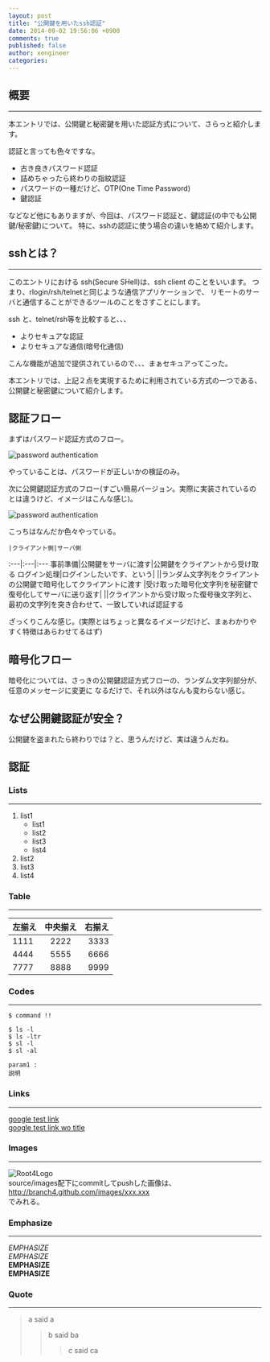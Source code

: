 ```yaml
---
layout: post
title: "公開鍵を用いたssh認証"
date: 2014-09-02 19:56:06 +0900
comments: true
published: false
author: xengineer
categories: 
---
```


## 概要
---
本エントリでは、公開鍵と秘密鍵を用いた認証方式について、さらっと紹介します。

認証と言っても色々ですな。

- 古き良きパスワード認証
- 詰めちゃったら終わりの指紋認証
- パスワードの一種だけど、OTP(One Time Password)
- 鍵認証

などなど他にもありますが、今回は、パスワード認証と、鍵認証(の中でも公開鍵/秘密鍵)について。
特に、sshの認証に使う場合の違いを絡めて紹介します。

## sshとは？
---
このエントリにおける ssh(Secure SHell)は、ssh client のことをいいます。
つまり、rlogin/rsh/telnetと同じような通信アプリケーションで、
リモートのサーバと通信することができるツールのことをさすことにします。

ssh と、telnet/rsh等を比較すると、、、

- よりセキュアな認証
- よりセキュアな通信(暗号化通信)

こんな機能が追加で提供されているので、、、まぁセキュアってこった。

本エントリでは、上記２点を実現するために利用されている方式の一つである、
公開鍵と秘密鍵について紹介します。

## 認証フロー
まずはパスワード認証方式のフロー。

![password authentication](http://blog.branch4.pw/images/2014/09/password_authentication.png)  

やっていることは、パスワードが正しいかの検証のみ。  

次に公開鍵認証方式のフロー(すごい簡易バージョン。実際に実装されているのとは違うけど、イメージはこんな感じ)。

![password authentication](http://blog.branch4.pw/images/2014/09/publickey_authentication.png)  

こっちはなんだか色々やっている。  

    |クライアント側|サーバ側
:---|:---|:---
事前準備|公開鍵をサーバに渡す|公開鍵をクライアントから受け取る
ログイン処理|ログインしたいです、という|
||ランダム文字列をクライアントの公開鍵で暗号化してクライアントに渡す
|受け取った暗号化文字列を秘密鍵で復号化してサーバに送り返す|
||クライアントから受け取った復号後文字列と、最初の文字列を突き合わせて、一致していれば認証する

ざっくりこんな感じ。(実際とはちょっと異なるイメージだけど、まぁわかりやすく特徴はあらわせてるはず)

## 暗号化フロー
暗号化については、さっきの公開鍵認証方式フローの、ランダム文字列部分が、任意のメッセージに変更に
なるだけで、それ以外はなんも変わらない感じ。

## なぜ公開鍵認証が安全？
公開鍵を盗まれたら終わりでは？と、思うんだけど、実は違うんだね。  


## 認証

### Lists
----------

1. list1
   - list1
   - list2
   - list3
   - list4
1. list2
1. list3
1. list4

### Table
----------

左揃え | 中央揃え | 右揃え
:----- | :------: | -----:
1111   | 2222     | 3333 
4444   | 5555     | 6666
7777   | 8888     | 9999  

<!-- more -->  

### Codes
----------
`$ command !!`

    $ ls -l
    $ ls -ltr
    $ sl -l
    $ sl -al

    param1 :
    説明  

### Links
************

[google test link](http://google.com "google")  
[google test link wo title](http://google.com)

### Images
************

![Root4Logo](http://root04.github.com/images/email.png)  
source/images配下にcommitしてpushした画像は、http://branch4.github.com/images/xxx.xxx  
でみれる。


### Emphasize
----------
*EMPHASIZE*  
_EMPHASIZE_  
**EMPHASIZE**  
__EMPHASIZE__  

### Quote
************
> a said a  
>> b said ba  
>>> c said ca  
  
<script type="text/javascript" language="javascript">
  num = Math.floor( Math.random() * 6 );
  document.write( aff[ num ]);
</script>
